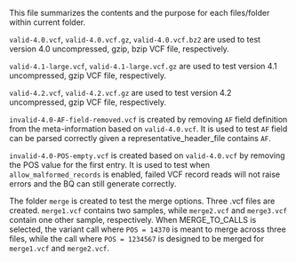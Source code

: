 This file summarizes the contents and the purpose for each files/folder within
current folder.

`valid-4.0.vcf`, `valid-4.0.vcf.gz`, `valid-4.0.vcf.bz2` are used to test
version 4.0 uncompressed, gzip, bzip VCF file, respectively.

`valid-4.1-large.vcf`, `valid-4.1-large.vcf.gz` are used to test version 4.1
uncompressed, gzip VCF file, respectively.

`valid-4.2.vcf`, `valid-4.2.vcf.gz` are used to test version 4.2 uncompressed,
gzip VCF file, respectively.

`invalid-4.0-AF-field-removed.vcf` is created by removing `AF` field definition
from the meta-information based on `valid-4.0.vcf`. It is used to test `AF`
field can be parsed correctly given a representative_header_file contains `AF`.

`invalid-4.0-POS-empty.vcf` is created based on `valid-4.0.vcf` by removing the
POS value for the first entry. It is used to test when `allow_malformed_records`
is enabled, failed VCF record reads will not raise errors and the BQ can still
generate correctly.

The folder `merge` is created to test the merge options. Three .vcf files are
created. `merge1.vcf` contains two samples, while `merge2.vcf` and `merge3.vcf`
contain one other sample, respectively. When MERGE_TO_CALLS is selected, the
variant call where `POS = 14370` is meant to merge across three files, while the
call where `POS = 1234567` is designed to be merged for `merge1.vcf` and
`merge2.vcf`.
